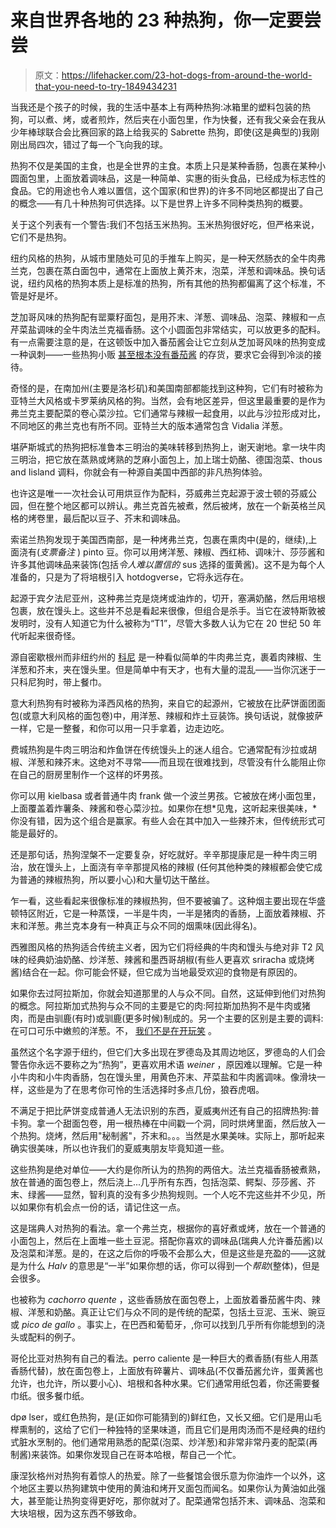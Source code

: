 # 来自世界各地的 23 种热狗，你一定要尝尝

> 原文：<https://lifehacker.com/23-hot-dogs-from-around-the-world-that-you-need-to-try-1849434231>

当我还是个孩子的时候，我的生活中基本上有两种热狗:冰箱里的塑料包装的热狗，可以煮、烤，或者煎炸，然后夹在小面包里，作为快餐，还有我父亲会在我从少年棒球联合会比赛回家的路上给我买的 Sabrette 热狗，即使(这是典型的)我刚刚出局四次，错过了每一个飞向我的球。

热狗不仅是美国的主食，也是全世界的主食。本质上只是某种香肠，包裹在某种小圆面包里，上面放着调味品，这是一种简单、实惠的街头食品，已经成为标志性的食品。它的用途也令人难以置信，这个国家(和世界)的许多不同地区都提出了自己的概念——有几十种热狗可供选择。以下是世界上许多不同种类热狗的概要。

关于这个列表有一个警告:我们不包括玉米热狗。玉米热狗很好吃，但严格来说，它们不是热狗。

纽约风格的热狗，从城市里随处可见的手推车上购买，是一种天然肠衣的全牛肉弗兰克，包裹在蒸白面包中，通常在上面放上黄芥末，泡菜，洋葱和调味品。换句话说，纽约风格的热狗本质上是标准的热狗，所有其他的热狗都偏离了这个标准，不管是好是坏。

芝加哥风味的热狗配有罂粟籽面包，是用芥末、洋葱、调味品、泡菜、辣椒和一点芹菜盐调味的全牛肉法兰克福香肠。这个小圆面包非常结实，可以放更多的配料。有一点需要注意的是，在这顿饭中加入番茄酱会让它立刻从芝加哥风味的热狗变成一种讽刺——一些热狗小贩 [甚至根本没有番茄酱](https://www.cnbc.com/2017/07/18/heinz-learns-why-you-dont-mess-with-chicagos-strict-hot-dog-tradition.html#:~:text=In%20Chicago%2C%20hot%20dogs%20are,dismay%20of%20ketchup%20maker%20Heinz.) 的存货，要求它会得到冷淡的接待。

奇怪的是，在南加州(主要是洛杉矶)和美国南部都能找到这种狗，它们有时被称为亚特兰大风格或卡罗莱纳风格的狗。当然，会有地区差异，但这里最重要的是作为弗兰克主要配菜的卷心菜沙拉。它们通常与辣椒一起食用，以此与沙拉形成对比，不同地区的弗兰克也有所不同。亚特兰大的版本通常包含 Vidalia 洋葱。

堪萨斯城式的热狗把标准鲁本三明治的美味转移到热狗上，谢天谢地。拿一块牛肉三明治，把它放在蒸熟或烤熟的芝麻小面包上，加上瑞士奶酪、德国泡菜、thous and Iisland 调料，你就会有一种源自美国中西部的非凡热狗体验。

也许这是唯一一次社会认可用烘豆作为配料，芬威弗兰克起源于波士顿的芬威公园，但在整个地区都可以辨认。弗兰克首先被煮，然后被烤，放在一个新英格兰风格的烤卷里，最后配以豆子、芥末和调味品。

索诺兰热狗发现于美国西南部，是一种烤弗兰克，包裹在熏肉中(是的，继续),上面浇有(*支票备注* ) pinto 豆。你可以用烤洋葱、辣椒、西红柿、调味汁、莎莎酱和许多其他调味品来装饰(包括*令人难以置信的* sus 选择的蛋黄酱)。这不是为每个人准备的，只是为了将培根引入 hotdogverse，它将永远存在。

起源于宾夕法尼亚州，这种弗兰克是烧烤或油炸的，切开，塞满奶酪，然后用培根包裹，放在馒头上。这些并不总是看起来很像，但组合是杀手。当它在波特斯敦被发明时，没有人知道它为什么被称为“T1”，尽管大多数人认为它在 20 世纪 50 年代听起来很奇怪。

源自密歇根州而非纽约州的 [科尼](https://www.smithsonianmag.com/history/origins-coney-island-hot-dog-uniquely-american-story-180959659/) 是一种看似简单的牛肉弗兰克，裹着肉辣椒、生洋葱和芥末，夹在馒头里。但是简单中有天才，也有大量的混乱——当你沉迷于一只科尼狗时，带上餐巾。

意大利热狗有时被称为泽西风格的热狗，来自它的起源州，它被放在比萨饼面团面包(或意大利风格的面包卷)中，用洋葱、辣椒和炸土豆装饰。换句话说，就像披萨一样，它是一整餐，和你可以用一只手拿着，边走边吃。

费城热狗是牛肉三明治和炸鱼饼在传统馒头上的迷人组合。它通常配有沙拉或胡椒、洋葱和辣芥末。这绝对不寻常——而且现在很难找到，尽管没有什么能阻止你在自己的厨房里制作一个这样的坏男孩。

你可以用 kielbasa 或者普通牛肉 frank 做一个波兰男孩。它被放在烤小面包里，上面覆盖着炸薯条、辣酱和卷心菜沙拉。如果你在想*见鬼，这听起来很美味，*你没有错，因为这个组合是赢家。有些人会在其中加入一些辣芥末，但传统形式可能是最好的。

还是那句话，热狗涅槃不一定要复杂，好吃就好。辛辛那提康尼是一种牛肉三明治，放在馒头上，上面浇有辛辛那提风格的辣椒 (任何其他种类的辣椒都会使它成为普通的辣椒热狗，所以要小心)和大量切达干酪丝。

乍一看，这些看起来很像标准的辣椒热狗，但不要被骗了。这种烟主要出现在华盛顿特区附近，它是一种蒸馍，一半是牛肉，一半是猪肉的香肠，上面放着辣椒、芥末和洋葱。弗兰克本身有一种真正与众不同的烟熏味(因此得名)。

西雅图风格的热狗适合传统主义者，因为它们将经典的牛肉和馒头与绝对非 T2 风味的经典奶油奶酪、炒洋葱、辣酱和墨西哥胡椒(有些人更喜欢 sriracha 或烧烤酱)结合在一起。你可能会怀疑，但它成为当地最受欢迎的食物是有原因的。

如果你去过阿拉斯加，你就会知道那里的人与众不同。自然，这延伸到他们对热狗的概念。阿拉斯加式热狗与众不同的主要是它的肉:阿拉斯加热狗不是牛肉或猪肉，而是由驯鹿(有时)或驯鹿(更多时候)制成的。另一个主要的区别是主要的调料:在可口可乐中嫩煎的洋葱。不， [我们不是在开玩笑](https://www.atlasobscura.com/foods/reindeer-dog-anchorage-alaska) 。

虽然这个名字源于纽约，但它们大多出现在罗德岛及其周边地区，罗德岛的人们会警告你永远不要称之为“热狗”，更喜欢用术语 *weiner* ，原因难以理解。它是一种小牛肉和小牛肉香肠，包在馒头里，用黄色芥末、芹菜盐和牛肉酱调味。像滑块一样，这些是为了在思考你可怜的生活选择时多点几份，狼吞虎咽。

不满足于把比萨饼变成普通人无法识别的东西，夏威夷州还有自己的招牌热狗:普卡狗。拿一个甜面包卷，用一根热棒在中间戳一个洞，同时烘烤里面，然后放入一个热狗。烧烤，然后用"秘制酱"，芥末和。。。当然是水果美味。实际上，那听起来确实很美味，所以也许我们的夏威夷朋友毕竟知道一些。

这些热狗是绝对单位——大约是你所认为的热狗的两倍大。法兰克福香肠被煮熟，放在普通的面包卷上，然后浇上...几乎所有东西，包括泡菜、鳄梨、莎莎酱、芥末、绿酱——显然，智利真的没有多少热狗规则。一个人吃不完这些并不少见，所以如果你有机会点一份的话，请记住这一点。

这是瑞典人对热狗的看法。拿一个弗兰克，根据你的喜好煮或烤，放在一个普通的小面包上，然后在上面堆一些土豆泥。搭配你喜欢的调味品(瑞典人允许番茄酱)以及泡菜和洋葱。是的，在这之后你的呼吸不会那么大，但是这些是充盈的——这就是为什么 *Halv* 的意思是“一半”如果你想的话，你可以得到一个*帮助*(整体)，但是会很多。

也被称为 *cachorro quente* ，这些香肠放在面包卷上，上面放着番茄酱牛肉、辣椒、洋葱和奶酪。真正让它们与众不同的是传统的配菜，包括土豆泥、玉米、豌豆或 *pico de gallo* 。事实上，在巴西和葡萄牙，,你可以找到几乎所有你能想到的浇头或配料的例子。

哥伦比亚对热狗有自己的看法。perro caliente 是一种巨大的煮香肠(有些人用蒸香肠代替)，放在面包卷上，上面放有碎薯片、调味品(不仅番茄酱允许，蛋黄酱也允许，也允许，所以要小心)、培根和各种水果。它们通常用纸包着，你还需要餐巾纸。很多餐巾纸。

dpø lser，或红色热狗，是(正如你可能猜到的)鲜红色，又长又细。它们是用山毛榉熏制的，这给了它们一种独特的坚果味道，而且它们是用肉汤而不是经典的纽约式脏水烹制的。他们通常用熟悉的配菜(泡菜、炒洋葱)和非常非常丹麦的配菜(再制酱)来装饰。如果你发现自己在哥本哈根，帮自己一个忙。

康涅狄格州对热狗有着惊人的热爱。除了一些餐馆会很乐意为你油炸一个以外，这个地区主要以热狗建筑中使用的黄油和烤开叉面包而闻名。如果你认为黄油如此强大，甚至能让热狗变得更好吃，那你就对了。配菜通常包括芥末、调味品、泡菜和大块培根，因为这东西不够致命。
